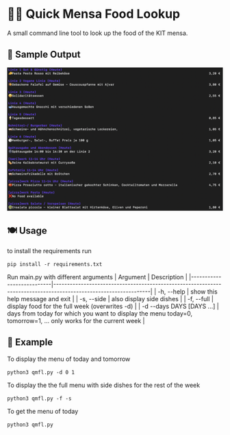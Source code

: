 # 👨‍🍳 Quick Mensa Food Lookup

A small command line tool to look up the food of the KIT mensa.

## 🍦 Sample Output
![](/screen.png)

## 🍽️ Usage
to install the requirements run
```
pip install -r requirements.txt
```

Run main.py with different arguments
| Argument                  | Description                                                                                                     |
|---------------------------|-----------------------------------------------------------------------------------------------------------------|
| -h, --help                | show this help message and exit                                                                                 |
| -s, --side                | also display side dishes                                                                                        |
| -f, --full                | display food for the full week (overwrites -d)                                                                  |
| -d --days DAYS [DAYS ...] | days from today for which you want to display the menu today=0, tomorrow=1, ... only works for the current week |

## 🍭 Example
To display the menu of today and tomorrow
```
python3 qmfl.py -d 0 1
```
To display the the full menu with side dishes for the rest of the week
```
python3 qmfl.py -f -s
```
To get the menu of today
```
python3 qmfl.py
```